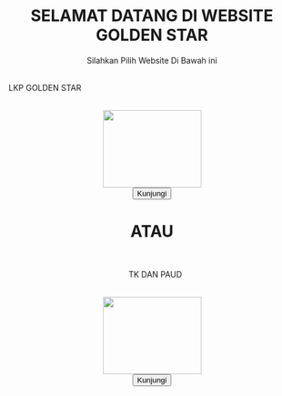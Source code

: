 <!doctype html>
<html>
<head>
<meta charset="utf-8">
<title>Untitled Document</title>
<link rel="stylesheet" type="text/css" href="box.css">
</head>

<body>

<div id="pembungkus" align="center">
<div id="judul">
<h1 class="tracking-in-expand">SELAMAT DATANG DI WEBSITE GOLDEN STAR</h1>
Silahkan Pilih Website Di Bawah ini
</div>
<div id="box">
<div id="box1"><br><p align="left">LKP GOLDEN STAR<p><br><img src="FB_IMG_1431860143726.png" width="173" height="136"><br>
<button>Kunjungi</button>
</div>
<div id="kotak"></div>
</div>
<div id="or">
  <h1 align="center">ATAU</h1>
</div>
<div id="box2">
<div id="box4"><br><p>&nbsp;&nbsp;&nbsp;TK DAN PAUD<p><br><img src="tkpaud.png" width="173" height="136"><br>
<button>Kunjungi</button></div>
<div id="kotak1"></div>
</div>


</div>
</body>
</html>

